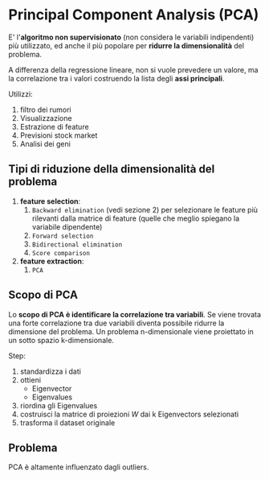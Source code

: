 # Principal Component Analysis (PCA)

E' l'**algoritmo non supervisionato** (non considera le variabili indipendenti) più utilizzato, ed anche il più popolare per **ridurre la dimensionalità** del problema.

A differenza della regressione lineare, non si vuole prevedere un valore, ma la correlazione tra i valori costruendo la lista degli **assi principali**.

Utilizzi:

1. filtro dei rumori
2. Visualizzazione
3. Estrazione di feature
4. Previsioni stock market
5. Analisi dei geni

## Tipi di riduzione della dimensionalità del problema

1. **feature selection**:
   1. `Backward elimination` (vedi sezione 2) per selezionare le feature più rilevanti dalla matrice di feature (quelle che meglio spiegano la variabile dipendente)
   2. `Forward selection`
   3. `Bidirectional elimination`
   4. `Score comparison`
2. **feature extraction**:
   1. `PCA`

## Scopo di PCA

Lo **scopo di PCA è identificare la correlazione tra variabili**. Se viene trovata una forte correlazione tra due variabili diventa possibile ridurre la dimensione del problema.
Un problema n-dimensionale viene proiettato in un sotto spazio k-dimensionale.

Step:

1. standardizza i dati
2. ottieni
   - Eigenvector
   - Eigenvalues
3. riordina gli Eigenvalues
4. costruisci la matrice di proiezioni $W$ dai k Eigenvectors selezionati
5. trasforma il dataset originale

## Problema

PCA è altamente influenzato dagli outliers.
